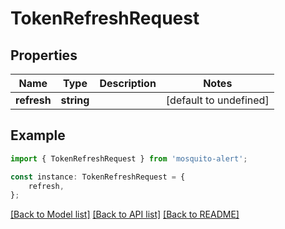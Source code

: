 # TokenRefreshRequest


## Properties

Name | Type | Description | Notes
------------ | ------------- | ------------- | -------------
**refresh** | **string** |  | [default to undefined]

## Example

```typescript
import { TokenRefreshRequest } from 'mosquito-alert';

const instance: TokenRefreshRequest = {
    refresh,
};
```

[[Back to Model list]](../README.md#documentation-for-models) [[Back to API list]](../README.md#documentation-for-api-endpoints) [[Back to README]](../README.md)
